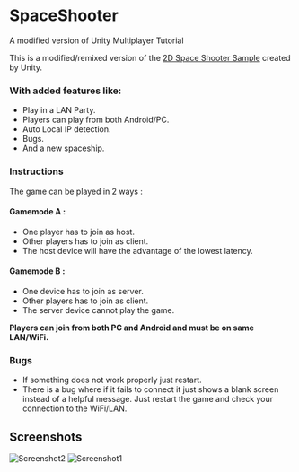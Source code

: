 # SpaceShooter
 A modified version of Unity Multiplayer Tutorial

This is a modified/remixed version of the 
 [2D Space Shooter Sample](https://github.com/Unity-Technologies/com.unity.multiplayer.samples.bitesize/tree/main/Basic/2DSpaceShooter) created by Unity.

### With added features like:
- Play in a LAN Party.
- Players can play from both Android/PC.
- Auto Local IP detection.
- Bugs.
- And a new spaceship.

### Instructions
The game can be played in 2 ways :<br>
#### Gamemode A :
- One player has to join as host.
- Other players has to join as client.
- The host device will have the advantage of the lowest latency.
#### Gamemode B :
- One device has to join as server.
- Other players has to join as client.
- The server device cannot play the game.

**Players can join from both PC and Android and must be on same LAN/WiFi.**

### Bugs
- If something does not work properly just restart.<br>
- There is a bug where if it fails to connect it just shows a blank screen instead of a helpful message. Just restart the game and check your connection
to the WiFi/LAN.

## Screenshots
![Screenshot2](https://user-images.githubusercontent.com/35128994/236508694-2c34cae7-0cec-4749-b213-f663888c73c7.jpg)
![Screenshot1](https://user-images.githubusercontent.com/35128994/236508796-76949217-ac58-4377-91f6-b1223108a26b.jpg)
